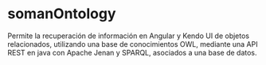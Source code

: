 # somanOntology
 Permite la recuperación de información en Angular y Kendo UI de objetos relacionados, utilizando una base de conocimientos OWL, mediante una API REST  en java con Apache Jenan y SPARQL, asociados a una base de datos. 
